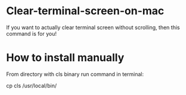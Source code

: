 # Clear-terminal-screen-on-mac
If you want to actually clear terminal screen without scrolling, then this command is for you!

# How to install manually
From directory with cls binary run command in terminal:

cp cls /usr/local/bin/
